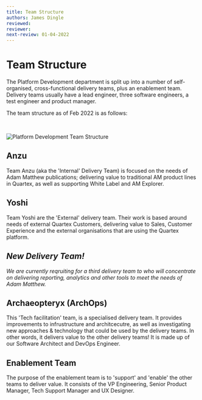 ```yaml
---
title: Team Structure
authors: James Dingle
reviewed: 
reviewer:
next-review: 01-04-2022
---
```


# Team Structure

The Platform Development department is split up into a number of self-organised, cross-functional delivery teams, plus an enablement team. Delivery teams usually have a lead engineer, three software engineers, a test engineer and product manager.

The team structure as of Feb 2022 is as follows:

</br>

![Platform Development Team Structure](/assets/pd-team-structure-feb-2022.png)

## Anzu
Team Anzu (aka the 'Internal' Delivery Team) is focused on the needs of Adam Matthew publications; delivering value to traditional AM product 
lines in Quartex, as well as supporting White Label and AM Explorer. 

## Yoshi 
Team Yoshi are the 'External' delivery team. Their work is based around needs of external Quartex Customers, delivering value to Sales, 
Customer Experience and the external organisations that are using the Quartex platform.

## _New Delivery Team!_
_We are currently reqruiting for a third delivery team to who will concentrate on delivering reporting, analytics and other tools to meet the needs of Adam Matthew._

## Archaeopteryx (ArchOps)

This 'Tech facilitation' team, is a specialised delivery team. It provides improvements to infrustructure and architcecutre, as well as investigating new approaches & technology that could be used by the delivery teams. In other words, it delivers value to the other delivery teams! It is made up of our Software Architect and DevOps Engineer.

## Enablement Team

The purpose of the enablement team is to 'support' and 'enable' the other teams to deliver value. It consists of the VP Engineering, Senior Product Manager, Tech Support Manager and UX Designer.

